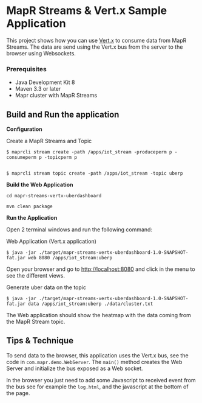 
# MapR Streams & Vert.x Sample Application

This project shows how you can use [Vert.x](http://vertx.io/) to consume data from MapR Streams.
The data are send using the Vert.x bus from the server to the browser using Websockets.

### Prerequisites

* Java Development Kit 8
* Maven 3.3 or later
* Mapr cluster with MapR Streams


## Build and Run the application

**Configuration**

Create a MapR Streams and Topic

```
$ maprcli stream create -path /apps/iot_stream -produceperm p -consumeperm p -topicperm p


$ maprcli stream topic create -path /apps/iot_stream -topic uberp
```


**Build the Web Application**

```
cd mapr-streams-vertx-uberdashboard

mvn clean package
```

**Run the Application**

Open 2 terminal windows and run the following command:

Web Application (Vert.x application)

```
$ java -jar ./target/mapr-streams-vertx-uberdashboard-1.0-SNAPSHOT-fat.jar web 8080 /apps/iot_stream:uberp
```

Open your browser and go to [http://localhost:8080](http://localhost:8080) and click in the menu to see the different views.

Generate uber data on the topic

```
$ java -jar ./target/mapr-streams-vertx-uberdashboard-1.0-SNAPSHOT-fat.jar data /apps/iot_stream:uberp ./data/cluster.txt
```

The Web application should show the heatmap with the data coming from the MapR Stream topic.


## Tips & Technique

To send data to the browser, this application uses the Vert.x bus, see the code in `com.mapr.demo.WebServer`. 
The `main()` method creates the Web Server and initialize the bus exposed as a Web socket.

In the browser you just need to add some Javascript to received event from the bus see for example the `log.html`, 
and the javascript at the bottom of the page.

